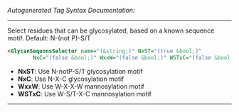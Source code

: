 <!-- THIS IS AN AUTOGENERATED FILE: Don't edit it directly, instead change the schema definition in the code itself. -->

_Autogenerated Tag Syntax Documentation:_

---
Select residues that can be glycosylated, based on a known sequence motif. Default: N-(not P)-S/T

```xml
<GlycanSequonsSelector name="(&string;)" NxST="(true &bool;)"
        NxC="(false &bool;)" WxxW="(false &bool;)" WSTxC="(false &bool;)" />
```

-   **NxST**: Use N-notP-S/T glycosylation motif
-   **NxC**: Use N-X-C glycosylation motif
-   **WxxW**: Use W-X-X-W mannosylation motif
-   **WSTxC**: Use W-S/T-X-C mannosylation motif

---
